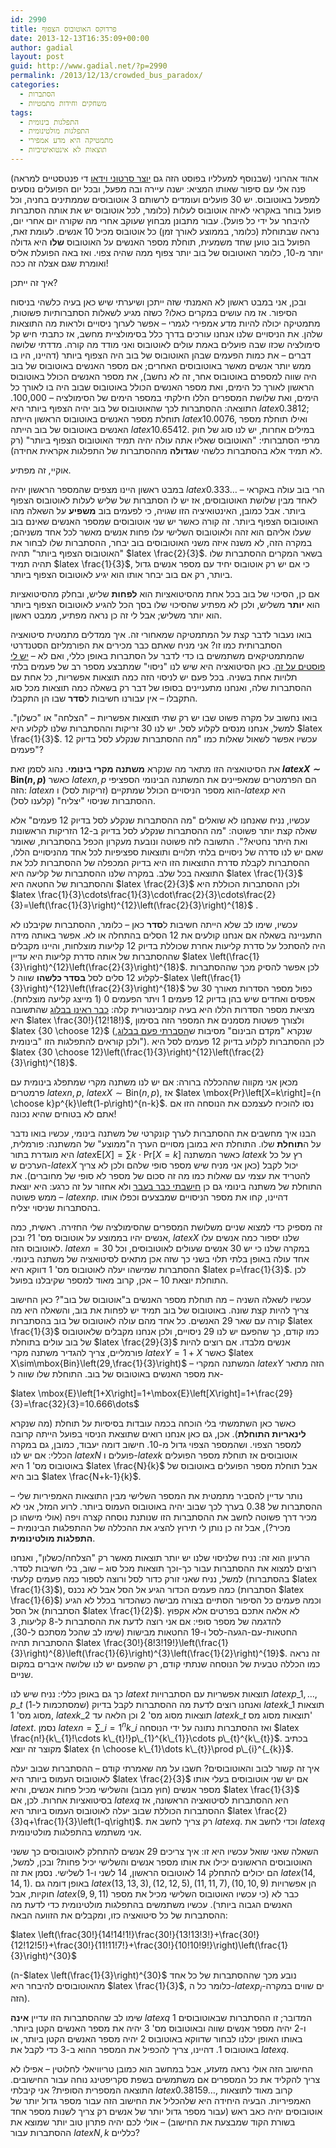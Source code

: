 ```yaml
---
id: 2990
title: פרדוקס האוטובוס הצפוף
date: 2013-12-13T16:35:09+00:00
author: gadial
layout: post
guid: http://www.gadial.net/?p=2990
permalink: /2013/12/13/crowded_bus_paradox/
categories:
  - הסתברות
  - משחקים וחידות מתמטיות
tags:
  - התפלגות בינומית
  - התפלגות מולטינומית
  - מתמטיקה היא מדע אמפירי
  - תוצאות לא אינטואיטיביות
---
```

אהוד אהרוני (שבנוסף למעלליו בפוסט הזה גם [יוצר סרטוני וידאו](http://www.youtube.com/user/udiprod?feature=watch) די פנטסטיים למראה) פנה אלי עם סיפור שאותו המציא: ישנה עיירה ובה מפעל, ובכל יום הפועלים נוסעים למפעל באוטובוס. יש 30 פועלים ועומדים לרשותם 3 אוטובוסים שממתינים בחניה, וכל פועל בוחר באקראי לאיזה אוטובוס לעלות (כלומר, לכל אוטובוס יש את אותה הסתברות להיבחר על ידי כל פועל). עבור מתבונן מבחוץ שעוקב אחרי מה שקורה יום אחרי יום, נראה שבתוחלת (כלומר, בממוצע לאורך זמן) כל אוטובוס מכיל 10 אנשים. לעומת זאת, הפועל בוב טוען שחד משמעית, תוחלת מספר האנשים על האוטובוס **שלו** היא גדולה יותר מ-10, כלומר האוטובוס של בוב יותר צפוף ממה שהיה צפוי. ואז באה הפועלת אליס ואומרת שגם אצלה זה ככה!

איך זה ייתכן?

ובכן, אני במבט ראשון לא האמנתי שזה ייתכן ושיערתי שיש כאן בעיה כלשהי בניסוח הסיפור. אז מה עושים במקרים כאלו? כשזה מגיע לשאלות הסתברותיות פשוטות, מתמטיקה יכולה להיות מדע אמפירי לגמרי &#8211; אפשר לערוך ניסויים ולראות מה התוצאות שלהן. את הניסויים שלנו אנחנו עורכים בדרך כלל בסימולציית מחשב, אז כתבתי חיש קל סימולציה שכזו שבה פועלים באמת עולים לאוטובוס ואני מודד מה קורה. מדדתי שלושה דברים &#8211; את כמות הפעמים שבהן האוטובוס של בוב היה הצפוף ביותר (דהיינו, היו בו ממש יותר אנשים מאשר באוטובוסים האחרים; אם מספר האנשים באוטובוס של בוב היה שווה למספרם באוטובוס אחר, זה לא נחשב), את מספר האנשים הכולל באוטובוס הראשון לאורך כל הימים, ואת מספר האנשים הכולל באוטובוס שבוב היה בו לאורך כל הימים, ואת שלושת המספרים הללו חילקתי במספר הימים של הסימולציה &#8211; 100,000. התוצאה: ההסתברות לכך שהאוטובוס של בוב יהיה הצפוף ביותר היא $latex 0.3812$; תוחלת מספר האנשים באוטובוס הראשון הייתה $latex 10.0076$, ואילו תוחלת מספר האנשים באוטובוס של בוב הייתה $latex 10.65412$. במילים אחרות, יש לנו סוג של חוק מרפי הסתברותי: "האוטובוס שאליו אתה עולה יהיה תמיד האוטובוס הצפוף ביותר" (רק לא תמיד אלא בהסתברות כלשהי ש**גדולה** מההסתברות של התפלגות אקראית אחידה).

אוקיי, זה מפתיע.

במבט ראשון היינו מצפים שהמספר הראשון יהיה $latex 0.333\dots$ &#8211; הרי בוב עולה באקראי לאחד מבין שלושת האוטובוסים, אז יש לו הסתברות של שליש לעלות לאוטובוס הצפוף ביותר. אבל כמובן, האינטואיציה הזו שגויה, כי לפעמים בוב **משפיע** על השאלה מהו האוטובוס הצפוף ביותר. זה קורה כאשר יש שני אוטובוסים שמספר האנשים שאינם בוב שעלו אליהם הוא זהה ולאוטובוס השלישי עלו פחות אנשים מאשר לכל אחד משניהם; במקרה הזה, לא משנה איזה משני האוטובוסים בוב יבחר, ההסתברות שלו לבחור את "האוטובוס הצפוף ביותר" תהיה $latex \frac{2}{3}$. בשאר המקרים ההסתברות שלו תהיה תמיד $latex \frac{1}{3}$, כי אם יש רק אוטובוס יחיד עם מספר אנשים גדול ביותר, רק אם בוב יבחר אותו הוא יגיע לאוטובוס הצפוף ביותר.

אם כן, הסיכוי של בוב בכל אחת מהסיטואציות הוא **לפחות** שליש, ובחלק מהסיטואציות הוא **יותר** משליש, ולכן לא מפתיע שהסיכוי שלו בסך הכל להגיע לאוטובוס הצפוף ביותר הוא יותר משליש; אבל לי זה כן נראה מפתיע, ממבט ראשון.

בואו נעבור לדבר קצת על המתמטיקה שמאחורי זה. איך ממדלים מתמטית סיטואציה הסתברותית כמו זו? אני מניח שאתם כבר מכירים את הפורמליזם הסטנדרטי שהמתמטיקאים משתמשים בו כדי לדבר על הסתברות באופן כללי, ואם לא &#8211; [יש לי פוסטים על זה](http://www.gadial.net/2010/07/29/probability_intro/). כאן הסיטואציה היא שיש לנו "ניסוי" שמתבצע מספר רב של פעמים בלתי תלויות אחת בשניה. בכל פעם יש לניסוי הזה כמה תוצאות אפשריות, כל אחת עם ההסתברות שלה, ואנחנו מתעניינים בסופו של דבר רק בשאלה כמה תוצאות מכל סוג התקבלו &#8211; אין עבורנו חשיבות ל**סדר** שבו הן התקבלו.

בואו נחשוב על מקרה פשוט שבו יש רק שתי תוצאות אפשריות &#8211; "הצלחה" או "כשלון". למשל, אנחנו מנסים לקלוע לסל. יש לנו 30 זריקות וההסתברות שלנו לקלוע היא $latex \frac{1}{3}$. עכשיו אפשר לשאול שאלות כמו "מה ההסתברות שנקלע לסל בדיוק 12 פעמים"?

את הסיטואציה הזו מתאר מה שנקרא **משתנה מקרי בינומי**. נהוג לסמן זאת **$latex X\sim\mbox{Bin}\left(n,p\right)$** כאשר $latex n,p$ הם הפרמטרים שמאפיינים את המשתנה הבינומי הספציפי הזה: $latex n$ הוא מספר הניסויים הכולל שמתקיים (זריקות לסל) ו-$latex p$ היא ההסתברות שניסוי "יצליח" (קלענו לסל).

עכשיו, נניח שאנחנו לא שואלים "מה ההסתברות שנקלע לסל בדיוק 12 פעמים" אלא שאלה קצת יותר פשוטה: "מה ההסתברות שנקלע לסל בדיוק ב-12 הזריקות הראשונות ואת היתר נחטיא?". התשובה לזה פשוטה ונובעת מעקרון הכפל בהסתברות, שאומר שאם יש לנו סדרה של ניסויים בלתי תלויים ותוצאות ספציפיות לכל אחד מהניסויים הללו, ההסתברות לקבלת סדרת התוצאות הזו היא בדיוק המכפלה של ההסתברות לכל את התוצאה בכל שלב. במקרה שלנו ההסתברות של קליעה היא $latex \frac{1}{3}$ וההסתברות של החטאה היא $latex \frac{2}{3}$ ולכן ההסתברות הכוללת היא $latex \frac{1}{3}\cdots\frac{1}{3}\cdot\frac{2}{3}\cdots\frac{2}{3}=\left(\frac{1}{3}\right)^{12}\left(\frac{2}{3}\right)^{18}$ .

עכשיו, שימו לב שלא הייתה חשיבות ל**סדר** כאן &#8211; כלומר, ההסתברות שקיבלנו לא התעניינה בשאלה אם אנחנו קולעים את 12 הסלים בהתחלה או לא. אפשר באותה מידה היה להסתכל על סדרת קליעות אחרת שכוללת בדיוק 12 קליעות מוצלחות, והיינו מקבלים שההסתברות של אותה סדרת קליעות היא עדיין $latex \left(\frac{1}{3}\right)^{12}\left(\frac{2}{3}\right)^{18}$. לכן אפשר להסיק מכך שההסתברות לקלוע 12 סלים לסל **בסדר כלשהו** שווה ל-$latex \left(\frac{1}{3}\right)^{12}\left(\frac{2}{3}\right)^{18}$ כפול מספר הסדרות מאורך 30 של אפסים ואחדים שיש בהן בדיוק 12 פעמים 1 ויתר הפעמים 0 (1 מייצג קליעה מוצלחת). מציאת מספר הסדרות הללו היא בעיה קומבינטורית קלה: [כבר ראינו בבלוג](http://www.gadial.net/2010/06/20/combinatorics_intro/) שהתשובה היא $latex \frac{30!}{12!18!}$, ולצורך פשטות מסמנים את המספר הזה בסימון $latex {30 \choose 12}$ (שנקרא "מקדם הבינום" מסיבות ש[הסברתי פעם בבלוג](http://www.gadial.net/2010/06/22/newton_binom/), ולכן קוראים להתפלגות הזו "בינומית"). לכן ההסתברות לקלוע בדיוק 12 פעמים לסל היא $latex {30 \choose 12}\left(\frac{1}{3}\right)^{12}\left(\frac{2}{3}\right)^{18}$.

מכאן אני מקווה שההכללה ברורה: אם יש לנו משתנה מקרי שמתפלג בינומית עם פרמטרים $latex n,p$, $latex X\sim\mbox{Bin}\left(n,p\right)$, אז $latex \mbox{Pr}\left[X=k\right]={n \choose k}p^{k}\left(1-p\right)^{n-k}$. נסו להוכיח לעצמכם את הנוסחה הזו אם אתם לא בטוחים שהיא נכונה!

הבנו איך מחשבים את ההסתברות לערך קונקרטי של משתנה בינומי, עכשיו בואו נדבר על ה**תוחלת** שלו. התוחלת היא במובן מסויים הערך ה"ממוצע" של המשתנה: פורמלית, היא מוגדרת בתור $latex \mbox{E}\left[X\right]=\sum k\cdot\mbox{Pr}\left[X=k\right]$ כאשר המשתנה $latex k$ רץ על כל הערכים ש-$latex X$ יכול לקבל (כאן אני מניח שיש מספר סופי שלהם ולכן לא צריך להטריד את עצמי עם שאלות כמו מה זה סכום של מספר לא סופי של מחוברים). את התוחלת של משתנה בינומי גם כן [חישבתי כבר בעבר](http://www.gadial.net/2010/08/14/random_variables/) ולא אחזור על זה כרגע: היא יוצאת ממש פשוטה &#8211; $latex np$. דהיינו, קחו את מספר הניסויים שמבצעים וכפלו אותו בהסתברות שניסוי יצליח.

זה מספיק כדי למצוא שניים משלושת המספרים שהסימולציה שלי החזירה. ראשית, כמה אנשים יהיו בממוצע על אוטובוס מס' 1? ובכן, $latex X$ שלנו יספור כמה אנשים עלו לאוטובוס הזה. $latex n=30$ במקרה שלנו כי יש 30 אנשים שעולים לאוטובוסים, וכל אחד עולה באופן בלתי תלוי בשני כך שזה אכן מתאים לסיטואציה של משתנה בינומי. ההסתברות שמישהו יעלה לאוטובוס מס' 1 דווקא היא $latex p=\frac{1}{3}$. לכן התוחלת יוצאת 10 &#8211; אכן, קרוב מאוד למספר שקיבלנו בפועל.

עכשיו לשאלה השניה &#8211; מה תוחלת מספר האנשים ב"אוטובוס של בוב"? כאן החישוב צריך להיות קצת שונה. באוטובוס של בוב תמיד יש לפחות את בוב, והשאלה היא מה קורה עם שאר 29 האנשים. כל אחד מהם עולה לאוטובוס של בוב בהסתברות $latex \frac{1}{3}$ כמו קודם, כך שהפעם יש לנו 29 ניסויים, ולכן אנחנו מקבלים שלאוטובוס של בוב עולים בתוחלת $latex \frac{29}{3}$ אנשים מלבדו. אם רוצים להיות פורמליים, צריך להגדיר משתנה מקרי $latex Y=1+X$ כאשר $latex X\sim\mbox{Bin}\left(29,\frac{1}{3}\right)$ &#8211; המשתנה המקרי $latex Y$ הזה מתאר את מספר האנשים באוטובוס של בוב. התוחלת שלו שווה ל-

$latex \mbox{E}\left[1+X\right]=1+\mbox{E}\left[X\right]=1+\frac{29}{3}=\frac{32}{3}=10.666\dots$

כאשר כאן השתמשתי בלי הוכחה בכמה עובדות בסיסיות על תוחלת (מה שנקרא **לינאריות התוחלת**). אכן, גם כאן אנחנו רואים שתוצאת הניסוי בפועל הייתה קרובה למספר הצפוי. ושהמספר הצפוי גדול מ-10. חישוב דומה יעבוד, כמובן, גם במקרה הכללי: אם יש לנו $latex N$ פועלים ו-$latex k$ אוטובוסים אז תוחלת מספר הפועלים באוטובוס מס' 1 היא $latex \frac{N}{k}$ אבל תוחלת מספר הפועלים באוטובוס של בוב היא $latex \frac{N+k-1}{k}$.

נותר עדיין להסביר מתמטית את המספר השלישי מבין התוצאות האמפיריות שלי &#8211; ההסתברות של 0.38 בערך לכך שבוב יהיה באוטובוס העמוס ביותר. לרוע המזל, אני לא מכיר דרך פשוטה לחשב את ההסתברות הזו שנותנת נוסחה קצרה ויפה (אולי מישהו כן מכיר?), אבל זה כן נותן לי תירוץ להציג את ההכללה של ההתפלגות הבינומית &#8211; **התפלגות מולטינומית**.

הרעיון הוא זה: נניח שלניסוי שלנו יש יותר תוצאות מאשר רק "הצלחה/כשלון", ואנחנו רוצים למצוא את ההסתברות עבור כך-וכך תוצאות מכל סוג &#8211; שוב, בלי חשיבות לסדר. למשל, נניח שאני זורק כדור לסל ורוצה לספור כמה פעמים קלעתי (בהסתברות $latex \frac{1}{3}$), כמה פעמים הכדור הגיע אל הסל אבל לא נכנס (הסתברות $latex \frac{1}{6}$) וכמה פעמים כל הסיפור הסתיים בצורה מבישה כשהכדור בכלל לא הגיע אל הסל (הסתברות $latex \frac{1}{2}$). לא אלאה אתכם בפרטים אלא אקפוץ להדגמה של מספר סופי: אם אני רוצה לדעת את ההסתברות ל-8 קליעות, 3 החטאות-עם-הגעה-לסל ו-19 החטאות מבישות (שימו לב שהכל מסתכם ל-30), ההסתברות תהיה $latex \frac{30!}{8!3!19!}\left(\frac{1}{3}\right)^{8}\left(\frac{1}{6}\right)^{3}\left(\frac{1}{2}\right)^{19}$. זה נראה כמו הכללה טבעית של הנוסחה שנתתי קודם, רק שהפעם יש לנו שלושה איברים במקום שניים.

כך גם באופן כללי: נניח שיש לנו $latex t$ תוצאות אפשריות עם הסתברויות $latex p\_{1},\dots,p\_{t}$ (שמסתכמות ל-1) ואנחנו רוצים לדעת מה ההסתברות לקבל בדיוק $latex k\_{1}$ תוצאות מסוג מס' 1, $latex k\_{2}$ תוצאות מסוג מס' 2 וכן הלאה עד $latex k\_{t}$ תוצאות מסוג מס' $latex t$. נסמן $latex n=\sum\_{i=1}^{n}k\_{i}$ ואז ההסתברות נתונה על ידי הנוסחה $latex \frac{n!}{k\_{1}!\cdots k\_{t}!}p\_{1}^{k\_{1}}\cdots p\_{t}^{k\_{t}}$. בכתיב מקוצר זה יוצא $latex {n \choose k\_{1}\dots k\_{t}}\prod p\_{i}^{_{k}}$.

איך זה קשור לבוב והאוטובוסים? חשבו על מה שאמרתי קודם &#8211; ההסתברות שבוב יעלה לאוטובוס העמוס ביותר היא $latex \frac{2}{3}$ אם יש שני אוטובוסים בעלי אותו מספר אנשים (חוץ מבוב) והשלישי מכיל פחות אנשים, והיא $latex \frac{1}{3}$ בסיטואציות אחרות. לכן, אם $latex q$ היא ההסתברות לסיטואציה הראשונה, אז ההסתברות הכוללת שבוב יעלה לאוטובוס העמוס ביותר היא $latex \frac{2}{3}q+\frac{1}{3}\left(1-q\right)$. רק צריך לחשב את $latex q$. וכדי לחשב את $latex q$ אני משתמש בהתפלגות מולטינומית.

השאלה שאני שואל עכשיו היא זו: איך צריכים 29 אנשים להתחלק לאוטובוסים כך ששני האוטובוסים הראשונים יכילו את אותו מספר אנשים והשלישי יכיל פחות? ובכן, למשל, הם יכולים להתחלק 14 לאוטובוס הראשון, 14 לשני ו-1 לשלישי. נסמן את זה $latex \left(14,14,1\right)$. באופן דומה גם $latex \left(13,13,3\right),\left(12,12,5\right),\left(11,11,7\right),\left(10,10,9\right)$ הן אפשרויות חוקיות, אבל $latex \left(9,9,11\right)$ כבר לא (כי עכשיו האוטובוס השלישי מכיל את מספר האנשים הגבוה ביותר). עכשיו משתמשים בהתפלגות מולטינומית כדי לדעת מה ההסתברות של כל סיטואציה כזו, ומקבלים את הזוועה הבאה:

$latex \left(\frac{30!}{14!14!1!}\frac{30!}{13!13!3!}+\frac{30!}{12!12!5!}+\frac{30!}{11!11!7!}+\frac{30!}{10!10!9!}\right)\left(\frac{1}{3}\right)^{30}$

(ה-$latex \left(\frac{1}{3}\right)^{30}$ נובע מכך שההסתברות של כל אחד מהאוטובוסים להיבחר היא $latex \frac{1}{3}$, כלומר כל ה-$latex p_{i}$-ים שווים במקרה הזה).

שימו לב שההסתברות הזו עדיין **אינה** $latex q$ המדובר; זו ההסתברות שבאוטובוסים 1 ו-2 יהיה מספר אנשים שווה ובאוטובוס מס' 3 יהיה את מספר האנשים הקטן ביותר. באותו האופן יכלנו לבחור שדווקא באוטובוס 2 יהיה מספר האנשים הקטן ביותר, או באוטובוס 1. דהיינו, צריך להכפיל את המספר ההוא ב-3 כדי לקבל את $latex q$.

החישוב הזה אולי נראה מזעזע, אבל במחשב הוא כמובן טריוויאלי לחלוטין &#8211; אפילו לא צריך להקליד את כל המספרים אם משתמשים בשפת סקריפטינג נוחה עבור החישובים. התוצאה המספרית הסופית? אני קיבלתי $latex 0.38159\dots$, קרוב מאוד לתוצאות האמפיריות. הבעיה היחידה היא שלהכליל את החישוב הזה עבור מספר גדול יותר של אוטובוסים יהיה כאב ראש (עבור מספר גדול יותר של אנשים רק צריך לשנות מספר אחד בשורת הקוד שמבצעת את החישוב) &#8211; אולי לכם יהיה פתרון טוב יותר שמוצא את ההסתברות עבור $latex N,k$ כלליים?